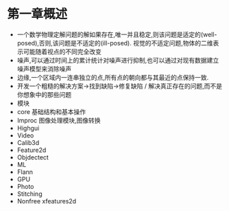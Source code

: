 # 第一章概述
 * 一个数学物理定解问题的解如果存在,唯一并且稳定,则该问题是适定的(well-posed),否则,该问题是不适定的(ill-posed). 视觉的不适定问题,物体的二维表示可能随着视点的不同完全改变
 * 噪声,可以通过时间上的累计统计对噪声进行抑制,也可以通过对现有数据建立噪声模型来消除噪声
 * 边缘,一个区域内一连串独立的点,所有点的朝向都与其最近的点保持一致.
 * 开发一个粗糙的解决方案->找到缺陷->修复缺陷 / 解决真正存在的问题,而不是你想象中的那些问题
 * 模块
  * core 基础结构和基本操作
  * Improc 图像处理模块,图像转换
  * Highgui
  * Video
  * Calib3d
  * Feature2d
  * Objdectect
  * ML
  * Flann
  * GPU
  * Photo
  * Stitching
  * Nonfree xfeatures2d
